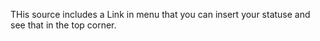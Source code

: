 THis source includes a Link in menu that you can insert your statuse and see that in the top corner.